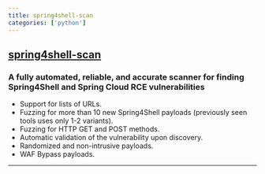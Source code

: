 ```yaml
---
title: spring4shell-scan
categories: ['python']
---
```

## [spring4shell-scan](https://github.com/fullhunt/spring4shell-scan)

### A fully automated, reliable, and accurate scanner for finding Spring4Shell and Spring Cloud RCE vulnerabilities


- Support for lists of URLs.
- Fuzzing for more than 10 new Spring4Shell payloads (previously seen tools uses only 1-2 variants).
- Fuzzing for HTTP GET and POST methods.
- Automatic validation of the vulnerability upon discovery.
- Randomized and non-intrusive payloads.
- WAF Bypass payloads.

---
